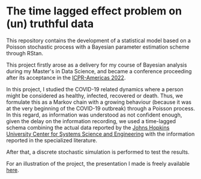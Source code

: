 # The time lagged effect problem on (un) truthful data

This repository contains the development of a statistical model based on a Poisson stochastic process with a Bayesian parameter estimation scheme through RStan.

This project firstly arose as a delivery for my course of Bayesian analysis during my Master's in Data Science, and became a conference proceeding after its acceptance in the [ICPR-Americas 2022](https://doi.org/10.1007/978-3-030-76310-7_23).

In this project, I studied the COVID-19 related dynamics where a person might be considered as healthy, infected, recovered or death. Thus, we formulate this as a Markov chain with a growing behaviour (because it was at the very beginning of the COVID-19 outbreak) through a Poisson process. In this regard, as information was understood as not confident enough, given the delay on the information recording, we used a time-lagged schema combining the actual data reported by the [Johns Hopkins University Center for Systems Science and Engineering](https://github.com/CSSEGISandData/COVID-19/tree/master/csse_covid_19_data/csse_covid_19_time_series) with the information reported in the specialized literature.

After that, a discrete stochastic simulation is performed to test the results.

For an illustration of the project, the presentation I made is freely available [here](https://drive.google.com/file/d/1p0OL9jjyinC5v7zMhG51feoWu8qFiVn2/view).
